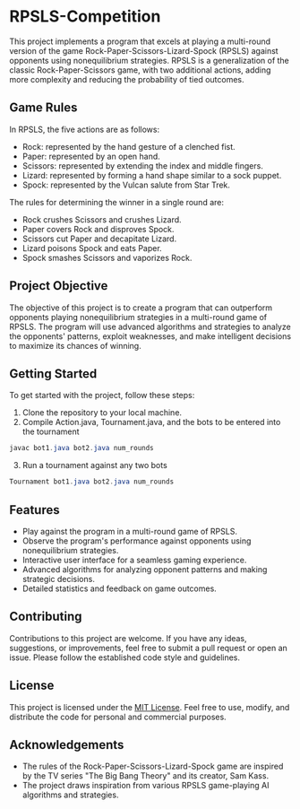 # RPSLS-Competition

This project implements a program that excels at playing a multi-round version of the game Rock-Paper-Scissors-Lizard-Spock (RPSLS) against opponents using nonequilibrium strategies. RPSLS is a generalization of the classic Rock-Paper-Scissors game, with two additional actions, adding more complexity and reducing the probability of tied outcomes.

## Game Rules

In RPSLS, the five actions are as follows:
- Rock: represented by the hand gesture of a clenched fist.
- Paper: represented by an open hand.
- Scissors: represented by extending the index and middle fingers.
- Lizard: represented by forming a hand shape similar to a sock puppet.
- Spock: represented by the Vulcan salute from Star Trek.

The rules for determining the winner in a single round are:
- Rock crushes Scissors and crushes Lizard.
- Paper covers Rock and disproves Spock.
- Scissors cut Paper and decapitate Lizard.
- Lizard poisons Spock and eats Paper.
- Spock smashes Scissors and vaporizes Rock.

## Project Objective

The objective of this project is to create a program that can outperform opponents playing nonequilibrium strategies in a multi-round game of RPSLS. The program will use advanced algorithms and strategies to analyze the opponents' patterns, exploit weaknesses, and make intelligent decisions to maximize its chances of winning.

## Getting Started

To get started with the project, follow these steps:

1. Clone the repository to your local machine.
2. Compile Action.java, Tournament.java, and the bots to be entered into the tournament

```java
javac bot1.java bot2.java num_rounds
```

3. Run a tournament against any two bots 
```java
Tournament bot1.java bot2.java num_rounds
```

## Features

- Play against the program in a multi-round game of RPSLS.
- Observe the program's performance against opponents using nonequilibrium strategies.
- Interactive user interface for a seamless gaming experience.
- Advanced algorithms for analyzing opponent patterns and making strategic decisions.
- Detailed statistics and feedback on game outcomes.

## Contributing

Contributions to this project are welcome. If you have any ideas, suggestions, or improvements, feel free to submit a pull request or open an issue. Please follow the established code style and guidelines.

## License

This project is licensed under the [MIT License](LICENSE). Feel free to use, modify, and distribute the code for personal and commercial purposes.

## Acknowledgements

- The rules of the Rock-Paper-Scissors-Lizard-Spock game are inspired by the TV series "The Big Bang Theory" and its creator, Sam Kass.
- The project draws inspiration from various RPSLS game-playing AI algorithms and strategies.

